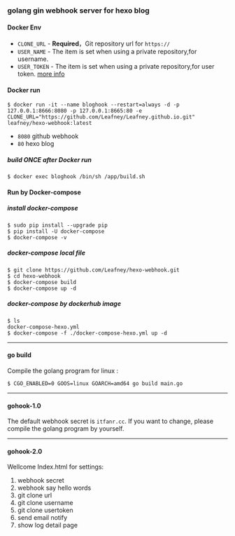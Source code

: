 ### golang gin webhook server for hexo blog

#### Docker Env

* `CLONE_URL` - **Required**，Git repository url for `https://`
* `USER_NAME` - The item is set when using a private repository,for username.
* `USER_TOKEN` - The item is set when using a private repository,for user token. [more info](https://github.com/settings/tokens)

#### Docker run

```
$ docker run -it --name bloghook --restart=always -d -p 127.0.0.1:8666:8080 -p 127.0.0.1:8665:80 -e CLONE_URL="https://github.com/Leafney/Leafney.github.io.git" leafney/hexo-webhook:latest
```

* `8080` github webhook
* `80` hexo blog

##### build ONCE after Docker run

```
$ docker exec bloghook /bin/sh /app/build.sh
```

#### Run by Docker-compose

##### install docker-compose

```
$ sudo pip install --upgrade pip
$ pip install -U docker-compose
$ docker-compose -v
```

##### docker-compose local file

```
$ git clone https://github.com/Leafney/hexo-webhook.git
$ cd hexo-webhook
$ docker-compose build
$ docker-compose up -d
```

##### docker-compose by dockerhub image

```
$ ls
docker-compose-hexo.yml
$ docker-compose -f ./docker-compose-hexo.yml up -d
```

***

#### go build

Compile the golang program for linux :

```
$ CGO_ENABLED=0 GOOS=linux GOARCH=amd64 go build main.go
```

****

#### gohook-1.0

The default webhook secret is `itfanr.cc`. If you want to change, please compile the golang program by yourself.

***

#### gohook-2.0

Wellcome Index.html for settings:

1. webhook secret
2. webhook say hello words
3. git clone url
4. git clone username
5. git clone usertoken
6. send email notify
7. show log detail page